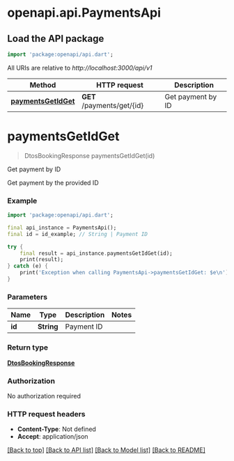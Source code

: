 # openapi.api.PaymentsApi

## Load the API package
```dart
import 'package:openapi/api.dart';
```

All URIs are relative to *http://localhost:3000/api/v1*

Method | HTTP request | Description
------------- | ------------- | -------------
[**paymentsGetIdGet**](PaymentsApi.md#paymentsgetidget) | **GET** /payments/get/{id} | Get payment by ID


# **paymentsGetIdGet**
> DtosBookingResponse paymentsGetIdGet(id)

Get payment by ID

Get payment by the provided ID

### Example
```dart
import 'package:openapi/api.dart';

final api_instance = PaymentsApi();
final id = id_example; // String | Payment ID

try {
    final result = api_instance.paymentsGetIdGet(id);
    print(result);
} catch (e) {
    print('Exception when calling PaymentsApi->paymentsGetIdGet: $e\n');
}
```

### Parameters

Name | Type | Description  | Notes
------------- | ------------- | ------------- | -------------
 **id** | **String**| Payment ID | 

### Return type

[**DtosBookingResponse**](DtosBookingResponse.md)

### Authorization

No authorization required

### HTTP request headers

 - **Content-Type**: Not defined
 - **Accept**: application/json

[[Back to top]](#) [[Back to API list]](../README.md#documentation-for-api-endpoints) [[Back to Model list]](../README.md#documentation-for-models) [[Back to README]](../README.md)

